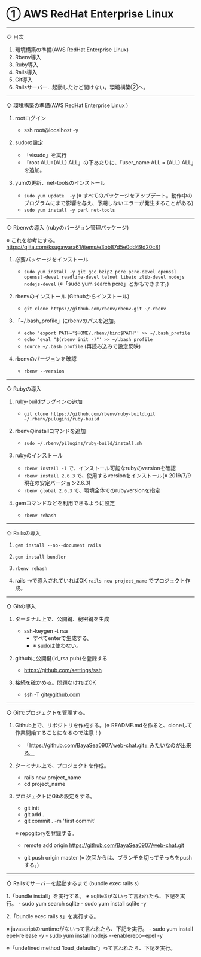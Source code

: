 # ① AWS RedHat Enterprise Linux 

----------------------------------------------------------------------------------------
◇ 目次

1. 環境構築の準備(AWS RedHat Enterprise Linux)
2. Rbenv導入
3. Ruby導入
4. Rails導入
5. Git導入
6. Railsサーバー...起動したけど開けない。環境構築②へ。

----------------------------------------------------------------------------------------
◇ 環境構築の準備(AWS RedHat Enterprise Linux ) 

1. rootログイン
   - ssh root@localhost -y

2. sudoの設定
   - 「visudo」を実行
   - 「root ALL=(ALL) ALL」の下あたりに、「user_name ALL = (ALL) ALL」を追加。

3. yumの更新、net-toolsのインストール
   - `sudo yum update  -y` (※ すべてのパッケージをアップデート。動作中のプログラムにまで影響を与え、予期しないエラーが発生することがある)
   - `sudo yum install -y perl net-tools`

----------------------------------------------------------------------------------------
◇ Rbenvの導入 (rubyのバージョン管理パッケージ)

※ これを参考にする。
https://qiita.com/ksugawara61/items/e3bb87d5e0dd49d20c8f


1. 必要パッケージをインストール
   - `sudo yum install -y git gcc bzip2 pcre pcre-devel openssl openssl-devel readline-devel telnet libaio zlib-devel nodejs nodejs-devel`
   (※「sudo yum search pcre」とかもできます。)

2. rbenvのインストール (Githubからインストール)
   - `git clone https://github.com/rbenv/rbenv.git ~/.rbenv`

3. 「~/.bash_profile」にrbenvのパスを追加。
   - `echo 'export PATH="$HOME/.rbenv/bin:$PATH"' >> ~/.bash_profile`
   - `echo 'eval "$(rbenv init -)"' >> ~/.bash_profile`
   - `source ~/.bash_profile`  (再読み込みで設定反映)

4. rbenvのバージョンを確認
   - `rbenv --version`


----------------------------------------------------------------------------------------
◇ Rubyの導入


1. ruby-buildプラグインの追加
   - `git clone https://github.com/rbenv/ruby-build.git ~/.rbenv/pulugins/ruby-build`

2. rbenvのinstallコマンドを追加
   - `sudo ~/.rbenv/pilugins/ruby-build/install.sh`

3. rubyのインストール
   - `rbenv install -l`    で、インストール可能なrubyのversionを確認
   - `rbenv install 2.6.3` で、使用するversionをインストール(※ 2019/7/9現在の安定バージョン2.6.3)
   - `rbenv global 2.6.3`  で、環境全体でのrubyversionを指定

4. gemコマンドなどを利用できるように設定
   - `rbenv rehash`

----------------------------------------------------------------------------------------
◇ Railsの導入

1. `gem install --no--document rails`

2. `gem install bundler`

3. `rbenv rehash`

4. rails -vで導入されていればOK
   `rails new project_name` でプロジェクト作成。

----------------------------------------------------------------------------------------
◇ Gitの導入

1. ターミナル上で、公開鍵、秘密鍵を生成
   - ssh-keygen -t rsa
     - すべてenterで生成する。
     - ※ sudoは使わない。

2. githubに公開鍵(id_rsa.pub)を登録する
   - https://github.com/settings/ssh

3. 接続を確かめる。問題なければOK
   - ssh -T git@github.com


----------------------------------------------------------------------------------------
◇ Gitでプロジェクトを管理する。

1. Github上で、リポジトリを作成する。(※ README.mdを作ると、cloneして作業開始することになるので注意！)
   - 「https://github.com/BayaSea0907/web-chat.git」みたいなのが出来る。

2. ターミナル上で、プロジェクトを作成。
   - rails new project_name
   - cd project_name

3. プロジェクトにGitの設定をする。
   - git init
   - git add .
   - git commit . -m 'first commit'
   
   ※ repogitoryを登録する。
   - remote add origin https://github.com/BayaSea0907/web-chat.git

   - git push origin master (※ 次回からは、ブランチを切ってそっちをpushする。)


----------------------------------------------------------------------------------------
◇ Railsでサーバーを起動するまで (bundle exec rails s)


1.「bundle install」を実行する。
   ※ sqlite3がないって言われたら、下記を実行。
      - sudo yum search sqlite
      - sudo yum install sqlite -y


2.「bundle exec rails s」を実行する。

   ※ javascriptのruntimeがないって言われたら、下記を実行。
     - sudo yum install epel-release -y
     - sudo yum install nodejs --enablerepo=epel -y


   ※「undefined method 'load_defaults'」って言われたら、下記を実行。
